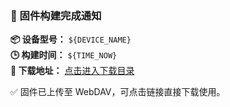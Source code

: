 ### 🚀 固件构建完成通知

**📦 设备型号：** `${DEVICE_NAME}`  
**🕒 构建时间：** `${TIME_NOW}`  
**🔗 下载地址：** [点击进入下载目录](${CLEAN_URL})

✅ 固件已上传至 WebDAV，可点击链接直接下载使用。
